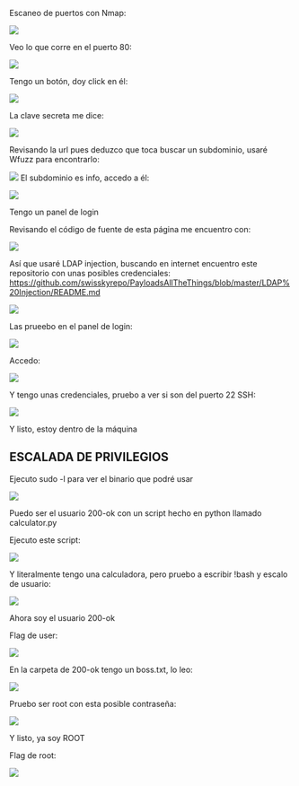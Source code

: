 Escaneo de puertos con Nmap:

![](../../../Images/Pasted%20image%2020240827092418.png)

Veo lo que corre en el puerto 80:

![](../../../Images/Pasted%20image%2020240827093427.png)

Tengo un botón, doy click en él:

![](../../../Images/Pasted%20image%2020240827094141.png)

La clave secreta me dice:

![](../../../Images/Pasted%20image%2020240827095122.png)

Revisando la url pues deduzco que toca buscar un subdominio, usaré Wfuzz para encontrarlo:

![](../../../Images/Pasted%20image%2020240827095214.png)
El subdominio es info, accedo a él:

![](../../../Images/Pasted%20image%2020240827095303.png)

Tengo un panel de login

Revisando el código de fuente de esta página me encuentro con:

![](../../../Images/Pasted%20image%2020240827095344.png)

Así que usaré LDAP injection, buscando en internet encuentro este repositorio con unas posibles credenciales: https://github.com/swisskyrepo/PayloadsAllTheThings/blob/master/LDAP%20Injection/README.md

![](../../../Images/Pasted%20image%2020240827095748.png)

Las prueebo en el panel de login:

![](../../../Images/Pasted%20image%2020240827095818.png)

Accedo:

![](../../../Images/Pasted%20image%2020240827095858.png)

Y tengo unas credenciales, pruebo a ver si son del puerto 22 SSH:

![](../../../Images/Pasted%20image%2020240827095959.png)

Y listo, estoy dentro de la máquina

## ESCALADA DE PRIVILEGIOS

Ejecuto sudo -l para ver el binario que podré usar

![](../../../Images/Pasted%20image%2020240827100115.png)

Puedo ser el usuario 200-ok con un script hecho en python llamado calculator.py

Ejecuto este script:

![](../../../Images/Pasted%20image%2020240827100502.png)

Y literalmente tengo una calculadora, pero pruebo a escribir !bash y escalo de usuario:

![](../../../Images/Pasted%20image%2020240827100558.png)

Ahora soy el usuario 200-ok

Flag de user:

![](../../../Images/Pasted%20image%2020240827100634.png)

En la carpeta de 200-ok tengo un boss.txt, lo leo:

![](../../../Images/Pasted%20image%2020240827100851.png)

Pruebo ser root con esta posible contraseña:

![](../../../Images/Pasted%20image%2020240827100919.png)

Y listo, ya soy ROOT

Flag de root:

![](../../../Images/Pasted%20image%2020240827100944.png)
